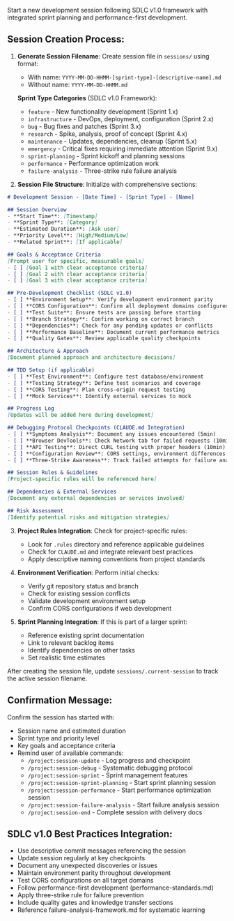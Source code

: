 Start a new development session following SDLC v1.0 framework with integrated sprint planning and performance-first development.

## Session Creation Process:

1. **Generate Session Filename**: Create session file in `sessions/` using format:
   - With name: `YYYY-MM-DD-HHMM-[sprint-type]-[descriptive-name].md`
   - Without name: `YYYY-MM-DD-HHMM.md`
   
   **Sprint Type Categories** (SDLC v1.0 Framework):
   - `feature` - New functionality development (Sprint 1.x)
   - `infrastructure` - DevOps, deployment, configuration (Sprint 2.x)
   - `bug` - Bug fixes and patches (Sprint 3.x)
   - `research` - Spike, analysis, proof of concept (Sprint 4.x)
   - `maintenance` - Updates, dependencies, cleanup (Sprint 5.x)
   - `emergency` - Critical fixes requiring immediate attention (Sprint 9.x)
   - `sprint-planning` - Sprint kickoff and planning sessions
   - `performance` - Performance optimization work
   - `failure-analysis` - Three-strike rule failure analysis

2. **Session File Structure**: Initialize with comprehensive sections:

```markdown
# Development Session - [Date Time] - [Sprint Type] - [Name]

## Session Overview
- **Start Time**: [Timestamp]
- **Sprint Type**: [Category]
- **Estimated Duration**: [Ask user]
- **Priority Level**: [High/Medium/Low]
- **Related Sprint**: [If applicable]

## Goals & Acceptance Criteria
[Prompt user for specific, measurable goals]
- [ ] [Goal 1 with clear acceptance criteria]
- [ ] [Goal 2 with clear acceptance criteria]
- [ ] [Goal 3 with clear acceptance criteria]

## Pre-Development Checklist (SDLC v1.0)
- [ ] **Environment Setup**: Verify development environment parity
- [ ] **CORS Configuration**: Confirm all deployment domains configured
- [ ] **Test Suite**: Ensure tests are passing before starting
- [ ] **Branch Strategy**: Confirm working on correct branch
- [ ] **Dependencies**: Check for any pending updates or conflicts
- [ ] **Performance Baseline**: Document current performance metrics
- [ ] **Quality Gates**: Review applicable quality checkpoints

## Architecture & Approach
[Document planned approach and architecture decisions]

## TDD Setup (if applicable)
- [ ] **Test Environment**: Configure test database/environment
- [ ] **Testing Strategy**: Define test scenarios and coverage
- [ ] **CORS Testing**: Plan cross-origin request testing
- [ ] **Mock Services**: Identify external services to mock

## Progress Log
[Updates will be added here during development]

## Debugging Protocol Checkpoints (CLAUDE.md Integration)
- [ ] **Symptoms Analysis**: Document any issues encountered (5min)
- [ ] **Browser DevTools**: Check Network tab for failed requests (10min)
- [ ] **API Testing**: Direct CURL testing with proper headers (10min)
- [ ] **Configuration Review**: CORS settings, environment differences (15min)
- [ ] **Three-Strike Awareness**: Track failed attempts for failure analysis

## Session Rules & Guidelines
[Project-specific rules will be referenced here]

## Dependencies & External Services
[Document any external dependencies or services involved]

## Risk Assessment
[Identify potential risks and mitigation strategies]
```

3. **Project Rules Integration**: Check for project-specific rules:
   - Look for `.rules` directory and reference applicable guidelines
   - Check for `CLAUDE.md` and integrate relevant best practices
   - Apply descriptive naming conventions from project standards

4. **Environment Verification**: Perform initial checks:
   - Verify git repository status and branch
   - Check for existing session conflicts
   - Validate development environment setup
   - Confirm CORS configurations if web development

5. **Sprint Planning Integration**: If this is part of a larger sprint:
   - Reference existing sprint documentation
   - Link to relevant backlog items
   - Identify dependencies on other tasks
   - Set realistic time estimates

After creating the session file, update `sessions/.current-session` to track the active session filename.

## Confirmation Message:
Confirm the session has started with:
- Session name and estimated duration
- Sprint type and priority level
- Key goals and acceptance criteria
- Remind user of available commands:
  - `/project:session-update` - Log progress and checkpoint
  - `/project:session-debug` - Systematic debugging protocol
  - `/project:session-sprint` - Sprint management features
  - `/project:session-sprint-planning` - Start sprint planning session
  - `/project:session-performance` - Start performance optimization session
  - `/project:session-failure-analysis` - Start failure analysis session
  - `/project:session-end` - Complete session with delivery docs

## SDLC v1.0 Best Practices Integration:
- Use descriptive commit messages referencing the session
- Update session regularly at key checkpoints
- Document any unexpected discoveries or issues
- Maintain environment parity throughout development
- Test CORS configurations on all target domains
- Follow performance-first development (performance-standards.md)
- Apply three-strike rule for failure prevention
- Include quality gates and knowledge transfer sections
- Reference failure-analysis-framework.md for systematic learning